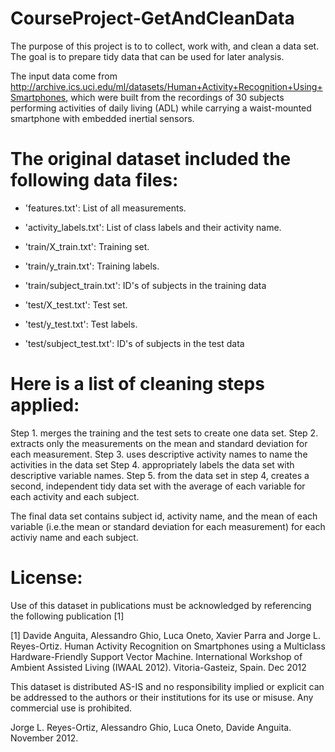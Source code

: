 # CourseProject-GetAndCleanData
The purpose of this project is to to collect, work with, and clean a data set. The goal is to prepare tidy data that can be used for later analysis. 

The input data come from http://archive.ics.uci.edu/ml/datasets/Human+Activity+Recognition+Using+Smartphones, which were built from the recordings of 30 subjects performing activities of daily living (ADL) while carrying a waist-mounted smartphone with embedded inertial sensors. 

The original dataset included the following data files:
=======================================================
- 'features.txt': List of all measurements.

- 'activity_labels.txt': List of class labels and their activity name.

- 'train/X_train.txt': Training set.

- 'train/y_train.txt': Training labels.

- 'train/subject_train.txt': ID's of subjects in the training data

- 'test/X_test.txt': Test set.

- 'test/y_test.txt': Test labels.

- 'test/subject_test.txt': ID's of subjects in the test data


Here is a list of cleaning steps applied:
=========================================
Step 1. merges the training and the test sets to create one data set.
Step 2. extracts only the measurements on the mean and standard deviation for each measurement. 
Step 3. uses descriptive activity names to name the activities in the data set
Step 4. appropriately labels the data set with descriptive variable names. 
Step 5. from the data set in step 4, creates a second, independent tidy data set with the average of each variable for each activity and each subject.

The final data set contains subject id, activity name, and the mean of each variable (i.e.the mean or standard deviation for each measurement) for each activiy name and each subject.

License:
========
Use of this dataset in publications must be acknowledged by referencing the following publication [1] 

[1] Davide Anguita, Alessandro Ghio, Luca Oneto, Xavier Parra and Jorge L. Reyes-Ortiz. Human Activity Recognition on Smartphones using a Multiclass Hardware-Friendly Support Vector Machine. International Workshop of Ambient Assisted Living (IWAAL 2012). Vitoria-Gasteiz, Spain. Dec 2012

This dataset is distributed AS-IS and no responsibility implied or explicit can be addressed to the authors or their institutions for its use or misuse. Any commercial use is prohibited.

Jorge L. Reyes-Ortiz, Alessandro Ghio, Luca Oneto, Davide Anguita. November 2012.
